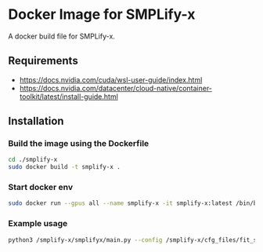 # Docker Image for SMPLify-x

A docker build file for SMPLify-x.

## Requirements
- https://docs.nvidia.com/cuda/wsl-user-guide/index.html
- https://docs.nvidia.com/datacenter/cloud-native/container-toolkit/latest/install-guide.html

## Installation

### Build the image using the Dockerfile
```bash
cd ./smplify-x
sudo docker build -t smplify-x .
```

### Start docker env

```bash
sudo docker run --gpus all --name smplify-x -it smplify-x:latest /bin/bash
```

### Example usage

```bash
python3 /smplify-x/smplifyx/main.py --config /smplify-x/cfg_files/fit_smplx.yaml --data_folder /data --output_folder /data/smplify-x_results --visualize=False --gender="male" --model_folder /smplx/models --vposer_ckpt /vposer/V02_05 --part_segm_fn smplx_parts_segm.pkl
```